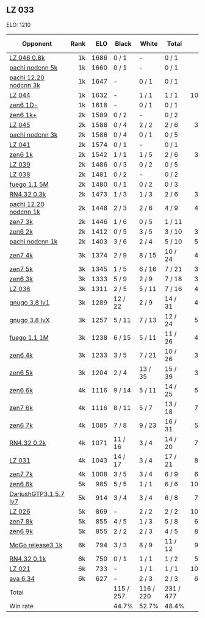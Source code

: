 ## LZ 033 ##

ELO: 1210

Opponent | Rank | ELO | Black | White | Total | Win rate
---------|-----:|----:|-------|-------|-------|-------:
[LZ 046 0.8k](LZ%20046%200.8k.md) | 1k | 1686 | 0 / 1 | - | 0 / 1 | 0.0%
[pachi nodcnn 5k](pachi%20nodcnn%205k.md) | 1k | 1660 | 0 / 1 | - | 0 / 1 | 0.0%
[pachi 12.20 nodcnn 3k](pachi%2012.20%20nodcnn%203k.md) | 1k | 1647 | - | 0 / 1 | 0 / 1 | 0.0%
[LZ 044](LZ%20044.md) | 1k | 1632 | - | 1 / 1 | 1 / 1 | 100.0%
[zen6 1D-](zen6%201D-.md) | 1k | 1618 | - | 0 / 1 | 0 / 1 | 0.0%
[zen6 1k+](zen6%201k+.md) | 2k | 1589 | 0 / 2 | - | 0 / 2 | 0.0%
[LZ 045](LZ%20045.md) | 2k | 1588 | 0 / 4 | 2 / 2 | 2 / 6 | 33.3%
[pachi nodcnn 3k](pachi%20nodcnn%203k.md) | 2k | 1586 | 0 / 4 | 0 / 1 | 0 / 5 | 0.0%
[LZ 041](LZ%20041.md) | 2k | 1574 | 0 / 1 | - | 0 / 1 | 0.0%
[zen6 1k](zen6%201k.md) | 2k | 1542 | 1 / 1 | 1 / 5 | 2 / 6 | 33.3%
[LZ 039](LZ%20039.md) | 2k | 1486 | 0 / 3 | 0 / 2 | 0 / 5 | 0.0%
[LZ 038](LZ%20038.md) | 2k | 1481 | 0 / 2 | - | 0 / 2 | 0.0%
[fuego 1.1 5M](fuego%201.1%205M.md) | 2k | 1480 | 0 / 1 | 0 / 2 | 0 / 3 | 0.0%
[RN4.32 0.3k](RN4.32%200.3k.md) | 2k | 1473 | 1 / 3 | 1 / 3 | 2 / 6 | 33.3%
[pachi 12.20 nodcnn 1k](pachi%2012.20%20nodcnn%201k.md) | 2k | 1448 | 2 / 3 | 2 / 6 | 4 / 9 | 44.4%
[zen7 3k](zen7%203k.md) | 2k | 1446 | 1 / 6 | 0 / 5 | 1 / 11 | 9.1%
[zen6 2k](zen6%202k.md) | 2k | 1412 | 0 / 5 | 3 / 5 | 3 / 10 | 30.0%
[pachi nodcnn 1k](pachi%20nodcnn%201k.md) | 2k | 1403 | 3 / 6 | 2 / 4 | 5 / 10 | 50.0%
[zen7 4k](zen7%204k.md) | 3k | 1374 | 2 / 9 | 8 / 15 | 10 / 24 | 41.7%
[zen7 5k](zen7%205k.md) | 3k | 1345 | 1 / 5 | 6 / 16 | 7 / 21 | 33.3%
[zen6 3k](zen6%203k.md) | 3k | 1333 | 5 / 9 | 2 / 9 | 7 / 18 | 38.9%
[LZ 036](LZ%20036.md) | 3k | 1311 | 2 / 5 | 5 / 11 | 7 / 16 | 43.8%
[gnugo 3.8 lv1](gnugo%203.8%20lv1.md) | 3k | 1289 | 12 / 22 | 2 / 9 | 14 / 31 | 45.2%
[gnugo 3.8 lvX](gnugo%203.8%20lvX.md) | 3k | 1257 | 5 / 11 | 7 / 13 | 12 / 24 | 50.0%
[fuego 1.1 1M](fuego%201.1%201M.md) | 3k | 1238 | 6 / 15 | 5 / 11 | 11 / 26 | 42.3%
[zen6 4k](zen6%204k.md) | 3k | 1233 | 3 / 5 | 7 / 21 | 10 / 26 | 38.5%
[zen6 5k](zen6%205k.md) | 3k | 1204 | 2 / 4 | 13 / 35 | 15 / 39 | 38.5%
[zen6 6k](zen6%206k.md) | 4k | 1116 | 9 / 14 | 5 / 11 | 14 / 25 | 56.0%
[zen7 6k](zen7%206k.md) | 4k | 1116 | 8 / 11 | 5 / 7 | 13 / 18 | 72.2%
[zen6 7k](zen6%207k.md) | 4k | 1085 | 7 / 8 | 9 / 23 | 16 / 31 | 51.6%
[RN4.32 0.2k](RN4.32%200.2k.md) | 4k | 1071 | 11 / 16 | 3 / 4 | 14 / 20 | 70.0%
[LZ 031](LZ%20031.md) | 4k | 1043 | 14 / 17 | 3 / 4 | 17 / 21 | 81.0%
[zen7 7k](zen7%207k.md) | 4k | 1008 | 3 / 5 | 3 / 4 | 6 / 9 | 66.7%
[zen6 8k](zen6%208k.md) | 5k | 985 | 5 / 5 | 1 / 1 | 6 / 6 | 100.0%
[DariushGTP3.1.5.7 lv7](DariushGTP3.1.5.7%20lv7.md) | 5k | 914 | 3 / 4 | 3 / 4 | 6 / 8 | 75.0%
[LZ 026](LZ%20026.md) | 5k | 869 | - | 2 / 2 | 2 / 2 | 100.0%
[zen7 8k](zen7%208k.md) | 5k | 855 | 4 / 5 | 1 / 3 | 5 / 8 | 62.5%
[zen6 9k](zen6%209k.md) | 5k | 855 | 2 / 2 | 2 / 3 | 4 / 5 | 80.0%
[MoGo release3 1k](MoGo%20release3%201k.md) | 6k | 794 | 3 / 3 | 8 / 9 | 11 / 12 | 91.7%
[RN4.32 0.1k](RN4.32%200.1k.md) | 6k | 750 | 0 / 1 | 1 / 1 | 1 / 2 | 50.0%
[LZ 021](LZ%20021.md) | 6k | 733 | - | 1 / 1 | 1 / 1 | 100.0%
[aya 6.34](aya%206.34.md) | 6k | 627 | - | 2 / 3 | 2 / 3 | 66.7%
Total | | | 115 / 257 | 116 / 220 | 231 / 477 | 
Win rate| | | 44.7% | 52.7% | 48.4% | 
